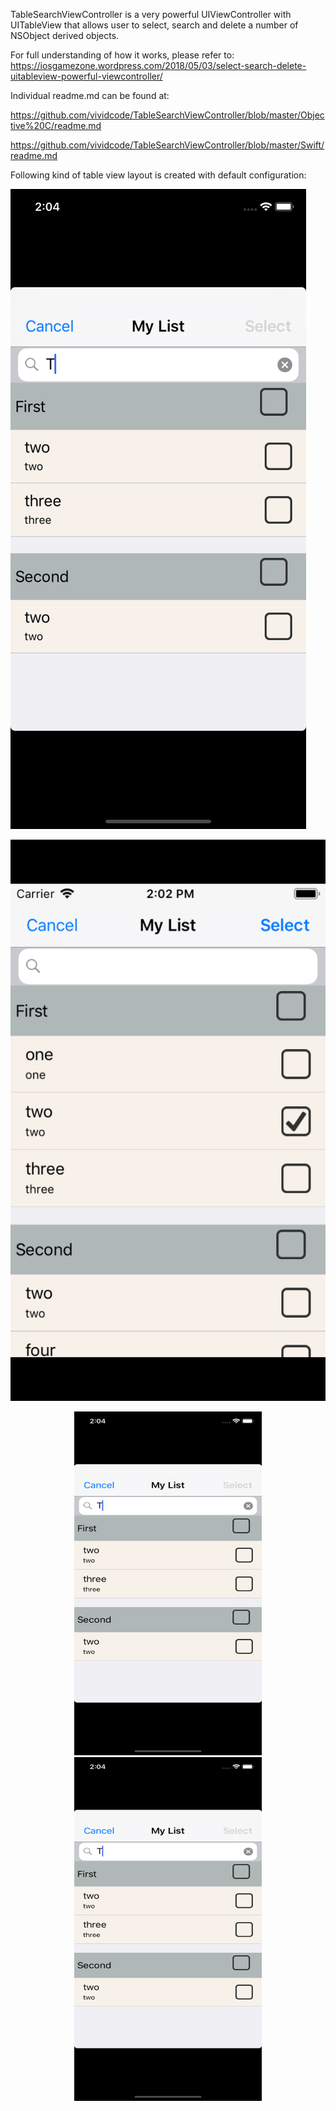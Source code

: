 TableSearchViewController is a very powerful UIViewController with UITableView that allows user to select, search and delete a number of NSObject derived objects.

For full understanding of how it works, please refer to:
https://iosgamezone.wordpress.com/2018/05/03/select-search-delete-uitableview-powerful-viewcontroller/

Individual readme.md can be found at:

https://github.com/vividcode/TableSearchViewController/blob/master/Objective%20C/readme.md

https://github.com/vividcode/TableSearchViewController/blob/master/Swift/readme.md

Following kind of table view layout is created with default configuration:

![Search](https://github.com/vividcode/TableSearchViewController/blob/master/Screenshots/Search.png)

![Select](https://github.com/vividcode/TableSearchViewController/blob/master/Screenshots/selection.png)

<p align="center">
  <img src="https://github.com/vividcode/TableSearchViewController/blob/master/Screenshots/Search.png" width="300" height="550" title="Search">
  <img src="https://github.com/vividcode/TableSearchViewController/blob/master/Screenshots/Search.png" width="300" height="550" alt="Select">
</p>
